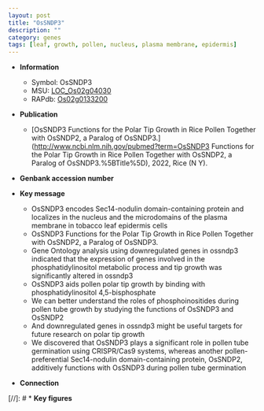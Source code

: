 ```yaml
---
layout: post
title: "OsSNDP3"
description: ""
category: genes
tags: [leaf, growth, pollen, nucleus, plasma membrane, epidermis]
---
```


* **Information**  
    + Symbol: OsSNDP3  
    + MSU: [LOC_Os02g04030](http://rice.uga.edu/cgi-bin/ORF_infopage.cgi?orf=LOC_Os02g04030)  
    + RAPdb: [Os02g0133200](http://rapdb.dna.affrc.go.jp/viewer/gbrowse_details/irgsp1?name=Os02g0133200)  

* **Publication**  
    + [OsSNDP3 Functions for the Polar Tip Growth in Rice Pollen Together with OsSNDP2, a Paralog of OsSNDP3.](http://www.ncbi.nlm.nih.gov/pubmed?term=OsSNDP3 Functions for the Polar Tip Growth in Rice Pollen Together with OsSNDP2, a Paralog of OsSNDP3.%5BTitle%5D), 2022, Rice (N Y).

* **Genbank accession number**  

* **Key message**  
    + OsSNDP3 encodes Sec14-nodulin domain-containing protein and localizes in the nucleus and the microdomains of the plasma membrane in tobacco leaf epidermis cells
    + OsSNDP3 Functions for the Polar Tip Growth in Rice Pollen Together with OsSNDP2, a Paralog of OsSNDP3.
    + Gene Ontology analysis using downregulated genes in ossndp3 indicated that the expression of genes involved in the phosphatidylinositol metabolic process and tip growth was significantly altered in ossndp3
    + OsSNDP3 aids pollen polar tip growth by binding with phosphatidylinositol 4,5-bisphosphate
    + We can better understand the roles of phosphoinositides during pollen tube growth by studying the functions of OsSNDP3 and OsSNDP2
    + And downregulated genes in ossndp3 might be useful targets for future research on polar tip growth
    + We discovered that OsSNDP3 plays a significant role in pollen tube germination using CRISPR/Cas9 systems, whereas another pollen-preferential Sec14-nodulin domain-containing protein, OsSNDP2, additively functions with OsSNDP3 during pollen tube germination

* **Connection**  

[//]: # * **Key figures**  


